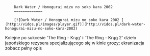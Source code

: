 
        Dark Water / Honogurai mizu no soko kara 2002 
        =============
        
        [![Dark Water / Honogurai mizu no soko kara 2002 ](http://vidos.pl/images/player.gif)](http://vidos.pl/dark-water-honogurai-mizu-no-soko-kara-2002)
        
        
 Kolejne po sukcesie 'The Ring - Krąg' i 'The Ring - Krąg 2' dzieło japońskiego reżysera specjalizującego się w kinie grozy; ekranizacja zobacz pełny opis
    